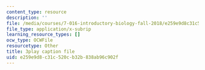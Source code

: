 ```yaml
---
content_type: resource
description: ''
file: /media/courses/7-016-introductory-biology-fall-2018/e259e9d8c31c520cb32b838ab96c902f_7xJPSuSVmSk.vtt
file_type: application/x-subrip
learning_resource_types: []
ocw_type: OCWFile
resourcetype: Other
title: 3play caption file
uid: e259e9d8-c31c-520c-b32b-838ab96c902f
---
```

